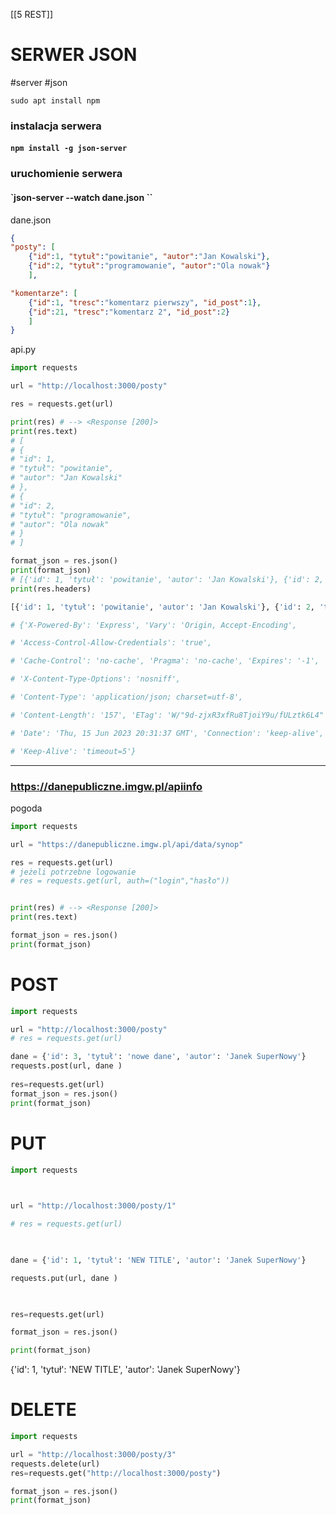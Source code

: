 [[5 REST]]



# SERWER JSON
#server  #json 

`sudo apt install npm`


### instalacja serwera
#### `npm install -g json-server`

### uruchomienie serwera
#### `json-server --watch dane.json ``
dane.json
```json
{
"posty": [
	{"id":1, "tytuł":"powitanie", "autor":"Jan Kowalski"},
	{"id":2, "tytuł":"programowanie", "autor":"Ola nowak"}
	],

"komentarze": [
	{"id":1, "tresc":"komentarz pierwszy", "id_post":1},
	{"id":21, "tresc":"komentarz 2", "id_post":2}
	]
}
```



api.py
```python
import requests

url = "http://localhost:3000/posty"

res = requests.get(url)

print(res) # --> <Response [200]>
print(res.text)
# [
# {
# "id": 1,
# "tytuł": "powitanie",
# "autor": "Jan Kowalski"
# },
# {
# "id": 2,
# "tytuł": "programowanie",
# "autor": "Ola nowak"
# }
# ]

format_json = res.json()
print(format_json)
# [{'id': 1, 'tytuł': 'powitanie', 'autor': 'Jan Kowalski'}, {'id': 2, 'tytuł': 'programowanie', 'autor': 'Ola nowak'}]
print(res.headers)

[{'id': 1, 'tytuł': 'powitanie', 'autor': 'Jan Kowalski'}, {'id': 2, 'tytuł': 'programowanie', 'autor': 'Ola nowak'}]

# {'X-Powered-By': 'Express', 'Vary': 'Origin, Accept-Encoding',

# 'Access-Control-Allow-Credentials': 'true',

# 'Cache-Control': 'no-cache', 'Pragma': 'no-cache', 'Expires': '-1',

# 'X-Content-Type-Options': 'nosniff',

# 'Content-Type': 'application/json; charset=utf-8',

# 'Content-Length': '157', 'ETag': 'W/"9d-zjxR3xfRu8TjoiY9u/fULztk6L4"',

# 'Date': 'Thu, 15 Jun 2023 20:31:37 GMT', 'Connection': 'keep-alive',

# 'Keep-Alive': 'timeout=5'}
```


-------
### https://danepubliczne.imgw.pl/apiinfo
pogoda

```python
import requests

url = "https://danepubliczne.imgw.pl/api/data/synop"

res = requests.get(url)
# jeżeli potrzebne logowanie
# res = requests.get(url, auth=("login","hasło"))


print(res) # --> <Response [200]>
print(res.text)

format_json = res.json()
print(format_json)
```


# POST
```python
import requests

url = "http://localhost:3000/posty"
# res = requests.get(url)

dane = {'id': 3, 'tytuł': 'nowe dane', 'autor': 'Janek SuperNowy'}
requests.post(url, dane )
  
res=requests.get(url)
format_json = res.json()
print(format_json)
```


# PUT
```python
import requests

  

url = "http://localhost:3000/posty/1"

# res = requests.get(url)

  

dane = {'id': 1, 'tytuł': 'NEW TITLE', 'autor': 'Janek SuperNowy'}

requests.put(url, dane )

  

res=requests.get(url)

format_json = res.json()

print(format_json)
```
{'id': 1, 'tytuł': 'NEW TITLE', 'autor': 'Janek SuperNowy'}

# DELETE

```python
import requests

url = "http://localhost:3000/posty/3"
requests.delete(url)
res=requests.get("http://localhost:3000/posty")

format_json = res.json()
print(format_json)
```

















